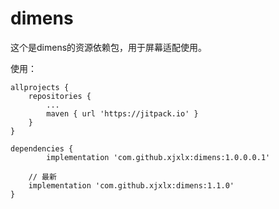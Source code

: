 # dimens

这个是dimens的资源依赖包，用于屏幕适配使用。

使用：

	allprojects {
		repositories {
			...
			maven { url 'https://jitpack.io' }
		}
	}	    
  
  	dependencies {
	        implementation 'com.github.xjxlx:dimens:1.0.0.0.1'
		
		// 最新
		implementation 'com.github.xjxlx:dimens:1.1.0'
	}

